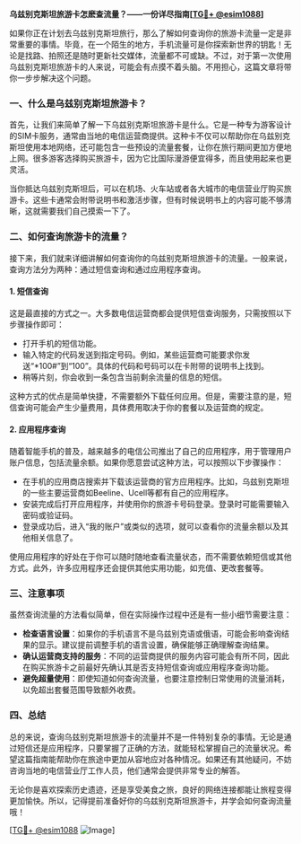 **乌兹别克斯坦旅游卡怎麽查流量？——一份详尽指南[[TG💪+ @esim1088](https://t.me/s/esim1088)]**

如果你正在计划去乌兹别克斯坦旅行，那么了解如何查询你的旅游卡流量一定是非常重要的事情。毕竟，在一个陌生的地方，手机流量可是你探索新世界的钥匙！无论是找路、拍照还是随时更新社交媒体，流量都不可或缺。不过，对于第一次使用乌兹别克斯坦旅游卡的人来说，可能会有点摸不着头脑。不用担心，这篇文章将带你一步步解决这个问题。

### 一、什么是乌兹别克斯坦旅游卡？

首先，让我们来简单了解一下乌兹别克斯坦旅游卡是什么。它是一种专为游客设计的SIM卡服务，通常由当地的电信运营商提供。这种卡不仅可以帮助你在乌兹别克斯坦使用本地网络，还可能包含一些预设的流量套餐，让你在旅行期间更加方便地上网。很多游客选择购买旅游卡，因为它比国际漫游便宜得多，而且使用起来也更灵活。

当你抵达乌兹别克斯坦后，可以在机场、火车站或者各大城市的电信营业厅购买旅游卡。这些卡通常会附带说明书和激活步骤，但有时候说明书上的内容可能不够清晰，这就需要我们自己摸索一下了。

### 二、如何查询旅游卡的流量？

接下来，我们就来详细讲解如何查询你的乌兹别克斯坦旅游卡的流量。一般来说，查询方法分为两种：通过短信查询和通过应用程序查询。

#### 1. 短信查询

这是最直接的方式之一。大多数电信运营商都会提供短信查询服务，只需按照以下步骤操作即可：

- 打开手机的短信功能。
- 输入特定的代码发送到指定号码。例如，某些运营商可能要求你发送“*100#”到“100”。具体的代码和号码可以在卡附带的说明书上找到。
- 稍等片刻，你会收到一条包含当前剩余流量的信息的短信。

这种方式的优点是简单快捷，不需要额外下载任何应用。但是，需要注意的是，短信查询可能会产生少量费用，具体费用取决于你的套餐以及运营商的规定。

#### 2. 应用程序查询

随着智能手机的普及，越来越多的电信公司推出了自己的应用程序，用于管理用户账户信息，包括流量余额。如果你愿意尝试这种方法，可以按照以下步骤操作：

- 在手机的应用商店搜索并下载该运营商的官方应用程序。比如，乌兹别克斯坦的一些主要运营商如Beeline、Ucell等都有自己的应用程序。
- 安装完成后打开应用程序，并使用你的旅游卡号码登录。登录时可能需要输入密码或验证码。
- 登录成功后，进入“我的账户”或类似的选项，就可以查看你的流量余额以及其他相关信息了。

使用应用程序的好处在于你可以随时随地查看流量状态，而不需要依赖短信或其他方式。此外，许多应用程序还会提供其他实用功能，如充值、更改套餐等。

### 三、注意事项

虽然查询流量的方法看似简单，但在实际操作过程中还是有一些小细节需要注意：

- **检查语言设置**：如果你的手机语言不是乌兹别克语或俄语，可能会影响查询结果的显示。建议提前调整手机的语言设置，确保能够正确理解查询结果。
- **确认运营商支持的服务**：不同的运营商提供的服务内容可能会有所不同，因此在购买旅游卡之前最好先确认其是否支持短信查询或应用程序查询功能。
- **避免超量使用**：即使知道如何查询流量，也要注意控制日常使用的流量消耗，以免超出套餐范围导致额外收费。

### 四、总结

总的来说，查询乌兹别克斯坦旅游卡的流量并不是一件特别复杂的事情。无论是通过短信还是应用程序，只要掌握了正确的方法，就能轻松掌握自己的流量状况。希望这篇指南能帮助你在旅途中更加从容地应对各种情况。如果还有其他疑问，不妨咨询当地的电信营业厅工作人员，他们通常会提供非常专业的解答。

无论你是喜欢探索历史遗迹，还是享受美食之旅，良好的网络连接都能让旅程变得更加愉快。所以，记得提前准备好你的乌兹别克斯坦旅游卡，并学会如何查询流量哦！

[[TG💪+ @esim1088](https://t.me/s/esim1088) ![Image](https://i.postimg.cc/4NQfJmqS/Snipaste-2025-05-13-00-14-12.png)]